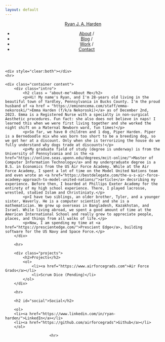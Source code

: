 ```yaml
---
layout: default
---
```


<div class="wrapper">
    <header class="navbar container">
        <a id="author-name" class="alignable pull-left" href="/ryanharden">Ryan J. A. Harden</a>
        <nav class="alignable pull-right navbar-ul">
            <ul>
                <li class="alignable pull-left nav-list"><a href="/ryanharden">About</a> /</li>
                <li class="alignable pull-left nav-list"><a href="/ryanharden/blog">Blog</a> /</li>
                <li class="alignable pull-left nav-list"><a href="/ryanharden/work">Work</a> /</li>
                <li class="alignable pull-left nav-list"><a href="/ryanharden/contact">Contact</a></li>
            </ul>
        </nav>
    </header>

    <div style="clear:both"></div>
    <hr>

    <div class="container content">
        <div class="intro">
            <h2 class = "about-me">About Me</h2>
            <p>Hi! My name's Ryan, and I'm 28-years old living in the beautiful town of Yardley, Pennsylvania in Bucks County. I'm the proud husband of <a href = "https://eminencema.com/staff/emma-nekoroski/">Emma Harden (f/k/a Nekoroski)</a> as of December 2nd, 2023. Emma is a Registered Nurse with a specialty in non-surgical Aesthetic procedures. Fun fact: she also does not believe in naps! I learned this when we were first living together and she worked the night shift on a Maternal Newborn ward, fun times!</p>
            <p>So far, we have 0 children and 1 dog, Piper Harden. Piper is a Bernedoodle mix who was born too short to be a breeding dog, so we got her at a discount. Only when she is terrorizing the house do we fully understand why dogs trade at discounts!</p>
            <p>My graduate field of study (degree is underway) is from the University of Pennsylvania and is the <a href="https://online.seas.upenn.edu/degrees/mcit-online/">Master of Computer Information Technology</a> and my undergraduate degree is a B.S. in Economics from the US Air Force Academy. While at the Air Force Academy, I spent a lot of time on the Model United Nations team and even wrote an <a href="https://bestdelegate.com/the-u-s-air-force-academy-approach-to-model-united-nations/">article</a> decsribing my experience. Before then, I boarded at Phillips Exeter Academy for the entirety of my high school experience. There, I played lacrosse, wrestled, studied Islam and Christiniaty.</p>
            <p>I have two siblings, an older brother, Tyler, and a younger sister, Waverly. He is a computer scientist and she is a mathematician. We grew up overseas in Bangladesh, Kazakhstan, and Israel. While living abroad, we spent a good amount of time at the American International School and really grew to appreciate people, places, and things from all walks of life.</p>                
            <p>Now, I am spending my time at <a href="https://prescientedge.com/">Prescient Edge</a>, building software for the US Navy and Space Force.</p>
        </div>
        
        <hr>

        <div class="projects">
            <h2>Projects</h2>
            <ol>
                <li><a href="https://www.airforcegrads.com">Air Force Grads</a></li>
                <li>Scrum Dice (Pending)</li>
            </ol>
        </div>

        <hr>

        <h2 id="social">Social</h2>

        <ol>
        <li><a href="https://www.linkedin.com/in/ryan-harden/">LinkedIn</a></li>
        <li><a href="https://github.com/airforcegrads">Github</a></li>
        </ol>
            
                        <hr>
